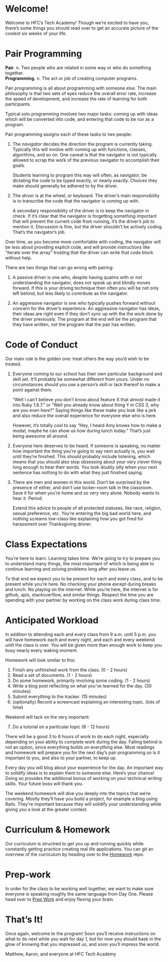 # Welcome!

Welcome to HFC’s Tech Academy!  Though we’re excited to have you, there’s some things you should read over to get an accurate picture of the coolest six weeks of your life.

# Pair Programming

**Pair**. n. Two people who are related in some way or who do something together.  
**Programming**. n. The act or job of creating computer programs.

Pair programming is all about programming with someone else.  The main philosophy is that two sets of eyes reduce the overall error rate, increase the speed of development, and increase the rate of learning for both participants.  

Typical solo programming involves two major tasks: coming up with ideas which will be converted into code, and entering that code to be run as a program.  

Pair programming assigns each of these tasks to two people:  

1.  The *navigator* decides the direction the program is currently taking.  Typically this will involve with coming up with functions, classes, algorithms, and so on.  One caveat is that the navigator is not typically allowed to scrap the work of the previous navigator to accomplish their goals.  
    
    Students learning to program this way will often, as navigator, be dictating the code to be typed exactly, or nearly exactly.  Choices they make should generally be adhered to by the driver.

2.  The *driver* is at the wheel, or keyboard.  The driver’s main responsibility is to transcribe the code that the navigator is coming up with.  

    A secondary responsibility of the driver is to keep the navigator in check.  If it’s clear that the navigator is forgetting something important that will prevent the current code from running, it’s the driver’s job to mention it.  Discussion is fine, but the driver shouldn’t be actively coding.  That’s the navigator’s job.  

Over time, as you become more comfortable with coding, the navigator will be less about providing explicit code, and will provide instructions like “iterate over the array” trusting that the driver can write that code block without help.  

There are two things that can go wrong with pairing:  

1. A passive driver is one who, despite having qualms with or not understanding the navigator, does not speak up and blindly moves forward.  If this is your driving technique then often you will be not only left behind, but less likely to contribute as the navigator.

2. An aggressive navigator is one who typically pushes forward without concern for the driver’s experience.  An aggressive navigator has ideas, their ideas are right even if they don’t sync up with the the work done by the driver previously.  The program at the end will be the program that they have written, not the program that the pair has written.

# Code of Conduct

Our main rule is the golden one: treat others the way you’d wish to be treated.  

1.  Everyone coming to our school has their own particular background and skill set.  It’ll probably be somewhat different from yours.  Under no circumstances should you use a person’s skill or lack thereof to make a point against them.

    “Well I can’t believe you don’t know about feature X that almost made it into Ruby 1.8.7.” or “Well you already know about thing Y in CSS 3, why are you even here?”  Saying things like these make you look like a jerk and also reduce the overall experience for everyone else who is here.

    However, it’s totally cool to say “Hey, I heard Amy knows how to make a modal, maybe he can show us how during lunch today.”  That’s just being awesome all around.

2.  Everyone here deserves to be heard.  If someone is speaking, no matter how important the thing you’re going to say next actually is, you wait until they’re finished.  This should probably include listening, which means that you should also stop obsessing about your very clever thing long enough to hear their words.  You look doubly silly when your next sentence has nothing to do with what they just finished saying.

3.  There are men and women in this world.  Don’t be surprised by the presence of either, and don’t use locker-room talk in the classroom.  Save it for when you’re home and so very very alone.  Nobody wants to hear it.  Period. 

    Extend this advice to people of all protected statuses, like race, religion, sexual preference, etc.  You’re entering the big bad world here, and nothing screams low-class like explaining how you got fired for harassment over Thanksgiving dinner.

# Class Expectations

You’re here to learn.  Learning takes time.  We’re going to try to prepare you to understand many things, the most important of which is being able to continue learning and solving problems long after you leave us.

To that end we expect you to be present for each and every class, and to be present while you’re here.  No checking your phone except during breaks and lunch.  No playing on the internet.  While you’re here, the internet is for github, apis, stackoverflow, and similar things.  Respect the time you are spending with your partner by working on the class work during class time.

# Anticipated Workload

In addition to attending each and every class from 9 a.m. until 5 p.m. you will have homework each and every night, and each and every weekend until the class is over.  You will be given more than enough work to keep you busy nearly every waking moment.  

Homework will look similar to this:

1. Finish any unfinished work from the class. (0 - 2 hours)
2. Read a set of documents. (1 - 2 hours)
3. Do some homework, primarily involving some coding. (1 - 2 hours)
4. Write a blog post reflecting on what you’ve learned for the day. (30 minutes)
5. Submit everything to the tracker. (15 minutes)
6. (optionally) Record a screencast explaining an interesting topic. (lots of time)

Weekend will tack on the very important:

7. Do a tutorial on a particular topic (8 - 12 hours)

There will be a good 3 to 6 hours of work to do each night, especially depending on your ability to complete work during the day.  Falling behind is not an option, since everything builds on everything else.  Most readings and homework will prepare you for the next day’s pair programming so is it important to you, and also to your partner, to keep up.

Every day you will blog about your experience for the day.  An important way to solidify ideas is to explain them to someone else.  Here’s your chance!  Doing so provides the additional bonus of working on your technical writing skills.  Your future boss will thank you.

The weekend homework will dive you deeply into the topics that we’re covering.  Mostly they’ll have you build a project, for example a blog using Rails.  They’re important because they will solidify your understanding while giving you a look at the greater context.

# Curriculum & Homework

Our curriculum is structred to get you up and running quickly while constantly getting practice creating real life applications.  You can git an overview of the curriculum by heading over to the [Homework](https://github.com/hfc-tech-academy/short_stack/tree/master/homework) repo. 

# Prep-work

In order for the class to be working well together, we want to make sure everyone is speaking roughly the same language from Day One.  Please head over to [Prep Work](https://github.com/hfc-tech-academy/short_stack/tree/master/prep_work) and enjoy flexing your brain.


# That’s It!

Once again, welcome to the program!  Soon you’ll receive instructions on what to do next while you wait for day 1, but for now you should bask in the glow of knowing that you impressed us, and soon you’ll impress the world.


Matthew, Aaron, and everyone at HFC Tech Academy